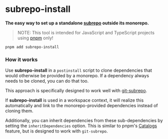 # subrepo-install

**The easy way to set up a standalone [subrepo](https://github.com/ingydotnet/git-subrepo) outside its monorepo.**

> NOTE: This tool is intended for JavaScript and TypeScript projects using [pnpm](https://pnpm.io/) only!

```
pnpm add subrepo-install
```

### How it works

Use **subrepo-install** in a `postinstall` script to clone dependencies that would otherwise be provided by a monorepo. If a dependency always needs to be cloned, you can do that too.

This approach is specifically designed to work well with [git-subrepo](https://github.com/ingydotnet/git-subrepo).

If **subrepo-install** is used in a workspace context, it will realize this automatically and link to the monorepo-provided dependencies instead of cloning them.

Additionally, you can inherit dependencies from these sub-dependencies by setting the `inheritDependencies` option. This is similar to pnpm's [Catalogs](https://pnpm.io/catalogs) feature, but is designed to work with `git-subrepo`.
